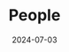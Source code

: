 ---
title: People
date: 2024-07-03
type: landing
sections:
  - block: markdown
    content:
      title: The Team
      text: |
        <link rel="stylesheet" href="https://cdnjs.cloudflare.com/ajax/libs/font-awesome/5.15.3/css/all.min.css">
        <style>
          .container {
            display: flex;
            flex-wrap: wrap;
            gap: 20px;
            justify-content: flex-start;
          }
          .person {
            flex: 1 1 calc(20% - 20px);
            max-width: calc(20% - 20px);
            display: flex;
            flex-direction: column;
            align-items: center;
            text-align: center;
            margin-bottom: 20px;
          }
          .person img {
            width: 150px;
            height: 150px;
            object-fit: cover;
            border-radius: 50%;
            margin-bottom: 10px;
          }
          .person p {
            margin: 0;
          }
          .person .name {
            font-size: 14px;
          }
          .person .details {
            font-size: 12px;
          }
          .person .email, .person .scholar {
            display: flex;
            align-items: center;
            justify-content: center;
            margin-top: 5px;
            cursor: pointer;
          }
          .person .email .fa-envelope, .person .scholar .fa-graduation-cap {
            margin-right: 5px;
          }
          .person .email span, .person .scholar span {
            display: none;
            font-size: 12px;
          }
          .person .email:hover span, .person .scholar:hover span {
            display: inline;
          }
          @media (max-width: 1200px) {
            .person {
              flex: 1 1 calc(25% - 20px);
              max-width: calc(25% - 20px);
            }
          }
          @media (max-width: 992px) {
            .person {
              flex: 1 1 calc(33.33% - 20px);
              max-width: calc(33.33% - 20px);
            }
          }
          @media (max-width: 768px) {
            .person {
              flex: 1 1 calc(50% - 20px);
              max-width: calc(50% - 20px);
            }
          }
          @media (max-width: 576px) {
            .person {
              flex: 1 1 100%;
              max-width: 100%;
            }
          }
        </style>
        <script>
          function copyToClipboard(email) {
            navigator.clipboard.writeText(email).then(function() {
              alert('Email copied to clipboard: ' + email);
            }, function(err) {
              console.error('Could not copy text: ', err);
            });
          }
        </script>

        <div class="group-photo">
          <img src="/images/红林花海2024.9.18.jpg" alt="Group Photo 2">
        </div>

        ---

        ## Principle Investigator

        <div class="container">
          <div class="person">
            <img src="Xu/avatar.jpg" alt="Shidang Xu 许适当">
            <p class="name">Shidang Xu 许适当</p>
            <p class="details">Professor in Biomedical Engineering</p>
            <div class="email" onclick="copyToClipboard('xusd@scut.edu.cn')">
              <i class="fas fa-envelope"></i><span>xusd@scut.edu.cn</span>
            </div>
            <div class="scholar" onclick="window.open('https://scholar.google.com/citations?user=HiGQESUAAAAJ&hl=zh-CN&oi=ao')">
              <i class="fas fa-graduation-cap"></i><span>Google Scholar</span>
            </div>
          </div>
        </div>

        ---

        ## Graduate Students

        <div class="container">
          <div class="person">
            <img src="Bin/avatar.jpg" alt="Bin Xu">
            <p class="name">Bin Xu 许膑</p>
            <p class="details">23 PhD Student in Biomedical Engineering</p>
            <div class="email" onclick="copyToClipboard('mailto:bun_hui@126.com')">
              <i class="fas fa-envelope"></i><span>mailto:bun_hui@126.com</span>
            </div>
          </div>
          <div class="person">
            <img src="NB/avatar.jpg" alt="Graduate Student">
            <p class="name">Bo Niu 牛博</p>
            <p class="details">24 Master’s Student in Pharmacy</p>
            <div class="email" onclick="copyToClipboard('niubo7645@gmail.com')">
              <i class="fas fa-envelope"></i><span>niubo7645@gmail.com</span>
            </div>
          </div>
          <div class="person">
            <img src="CC/avatar.jpg" alt="Graduate Student">
            <p class="name">Chenchen Li 李晨晨</p>
            <p class="details">23 PhD Student in Biomedical Engineering</p>
            <div class="email" onclick="copyToClipboard('mailto:lcc1430880822@163.com')">
              <i class="fas fa-envelope"></i><span>mailto:lcc1430880822@163.com</span>
            </div>
          </div>
          <div class="person">
            <img src="JD/avatar.jpg" alt="Graduate Student">
            <p class="name">Jinda Yan 闫缙达</p>
            <p class="details">24 PhD Student in Materials and Chemical Engineering</p>
            <div class="email" onclick="copyToClipboard('jdyan09@163.com')">
              <i class="fas fa-envelope"></i><span>jdyan09@163.com</span>
            </div>
          </div>
          <div class="person">
            <img src="JC/avatar.jpg" alt="Graduate Student">
            <p class="name">Jingcheng Mo 莫景丞</p>
            <p class="details">24 Master’s Student in Pharmacy</p>
            <div class="email" onclick="copyToClipboard('jingchengmo@foxmail.com')">
              <i class="fas fa-envelope"></i><span>jingchengmo@foxmail.com</span>
            </div>
          </div>
          <div class="person">
            <img src="OY/avatar.jpg" alt="Graduate Student">
            <p class="name">Junchi Ouyang 欧阳骏驰</p>
            <p class="details">24 Master’s Student in Biomedical Engineering</p>
            <div class="email" onclick="copyToClipboard('oyjc_scut@126.com')">
              <i class="fas fa-envelope"></i><span>oyjc_scut@126.com</span>
            </div>
          </div>
          <div class="person">
            <img src="LP/avatar.jpg" alt="Graduate Student">
            <p class="name">Lipeng Luo 罗丽鹏</p>
            <p class="details">24 Master’s Student in Biomedical Engineering</p>
            <div class="email" onclick="copyToClipboard('llp_scut@126.com')">
              <i class="fas fa-envelope"></i><span>llp_scut@126.com</span>
            </div>
          </div>
          <div class="person">
            <img src="MT/avatar.jpg" alt="Graduate Student">
            <p class="name">Meitang Peng 彭美堂</p>
            <p class="details">23 Master’s Student in Biomedical Engineering</p>
            <div class="email" onclick="copyToClipboard('mailto:meitangpeng@gmail.com')">
              <i class="fas fa-envelope"></i><span>mailto:meitangpeng@gmail.com</span>
            </div>
          </div>
          <div class="person">
            <img src="SC/avatar.jpg" alt="Graduate Student">
            <p class="name">Shicheng Lang 稂世成</p>
            <p class="details">24 PhD Student in Biomedical Engineering</p>
            <div class="email" onclick="copyToClipboard('920815351@qq.com')">
              <i class="fas fa-envelope"></i><span>mailto:920815351@qq.com</span>
            </div>
          </div>
                    <div class="person">
            <img src="SC/avatar.jpg" alt="Graduate Student">
            <p class="name">Shicheng Lang 韩逸飞</p>
            <p class="details">25 Master's Student in Biomedical Engineering</p>
            <div class="email" onclick="copyToClipboard('2784331517@qq.com')">
              <i class="fas fa-envelope"></i><span>mailto:2784331517@qq.com</span>
            </div>
          </div>
          <div class="person">
            <img src="YH/avatar.jpg" alt="Graduate Student">
            <p class="name">Yinghao Liu 刘英豪</p>
            <p class="details">23 Master’s Student in Chemistry</p>
            <div class="email" onclick="copyToClipboard('mailto:Yinghao612@gmail.com')">
              <i class="fas fa-envelope"></i><span>mailto:Yinghao612@gmail.com</span>
            </div>
          </div>
          <div class="person">
            <img src="YJ/avatar.jpg" alt="Graduate Student">
            <p class="name">Yujian Liu 刘宇健</p>
            <p class="details">23 Master’s Student in Biomedical Engineering</p>
            <div class="email" onclick="copyToClipboard('mailto:liuyujian0408@gmail.com')">
              <i class="fas fa-envelope"></i><span>mailto:liuyujian0408@gmail.com</span>
            </div>
          </div>
        </div>

        ---
      
        ## Undergraduate Students

        <table style="width:100%; border-collapse: collapse; border: none;">
          <tr>
            <td style="width: 20%; padding: 8px; vertical-align: middle;">Ruoqi Chen</td>
            <td style="width: 35%; padding: 8px; vertical-align: middle;">Biomedical Engineering at SCUT (2021)</td>
            <td style="width: 45%; padding: 8px; vertical-align: middle;"></td>
          </tr>
          <tr>
            <td style="width: 20%; padding: 8px; vertical-align: middle;">Xinjie Shen</td>
            <td style="width: 35%; padding: 8px; vertical-align: middle;">Artificial Intelligence at SCUT (2021)</td>
            <td style="width: 45%; padding: 8px; vertical-align: middle;"></td>
          </tr>
          <tr>
            <td style="width: 20%; padding: 8px; vertical-align: middle;">Qingquan Wang</td>
            <td style="width: 35%; padding: 8px; vertical-align: middle;">Biomedical Engineering at SCUT (2022)</td>
            <td style="width: 45%; padding: 8px; vertical-align: middle;"></td>
          </tr>
          <tr>
            <td style="width: 20%; padding: 8px; vertical-align: middle;">Yutong Wang</td>
            <td style="width: 35%; padding: 8px; vertical-align: middle;">Biomedical Engineering at SCUT (2022)</td>
            <td style="width: 45%; padding: 8px; vertical-align: middle;"></td>
          </tr>
          <tr>
            <td style="width: 20%; padding: 8px; vertical-align: middle;">Yuechuan Lin</td>
            <td style="width: 35%; padding: 8px; vertical-align: middle;">Biomedical Engineering at SCUT (2023)</td>
            <td style="width: 45%; padding: 8px; vertical-align: middle;"></td>
          </tr>
        </table>

        ---

        ## Alumni

        <table style="width:100%; border-collapse: collapse; border: none;">
          <tr>
            <td style="width: 20%; padding: 8px; vertical-align: middle;">Lu Qiu</td>
            <td style="width: 35%; padding: 8px; vertical-align: middle;">Biomedical Engineering at SCUT (2019-2023)</td>
            <td style="width: 45%; padding: 8px; vertical-align: middle;">Master of Biostatistics, Columbia University (2023)</td>
          </tr>
          <tr>
            <td style="width: 20%; padding: 8px; vertical-align: middle;">Yunlong Zhu</td>
            <td style="width: 35%; padding: 8px; vertical-align: middle;">Biomedical Engineering at SCUT (2019-2023)</td>
            <td style="width: 45%; padding: 8px; vertical-align: middle;">Master of science and engineering, Johns Hopkins University (2023)</td>
          </tr>
          <tr>
            <td style="width: 20%; padding: 8px; vertical-align: middle;">Ying Chen</td>
            <td style="width: 35%; padding: 8px; vertical-align: middle;">Biomedical Engineering at SCUT (2019-2023)</td>
            <td style="width: 45%; padding: 8px; vertical-align: middle;">Master of Biomedical engineering, University of Electronic Science and Technology of China (2023)</td>
          </tr>
          <tr>
            <td style="width: 20%; padding: 8px; vertical-align: middle;">Ranxuan Zhang</td>
            <td style="width: 35%; padding: 8px; vertical-align: middle;">Biomedical Engineering at SCUT (2019-2023)</td>
            <td style="width: 45%; padding: 8px; vertical-align: middle;">Master of Biomedical engineering, Chalmers University of Technology (2023)</td>
          </tr>
          <tr>
            <td style="width: 20%; padding: 8px; vertical-align: middle;">Yuan Chen</td>
            <td style="width: 35%; padding: 8px; vertical-align: middle;">Biomedical Engineering at SCUT (2020-2024)</td>
            <td style="width: 45%; padding: 8px; vertical-align: middle;">PhD in Chemistry, Nanyang Technological University (2024)</td>
          </tr>
          <tr>
            <td style="width: 20%; padding: 8px; vertical-align: middle;">Fangxi Lian</td>
            <td style="width: 35%; padding: 8px; vertical-align: middle;">Biomedical Engineering at SCUT (2020-2024)</td>
            <td style="width: 45%; padding: 8px; vertical-align: middle;">Working at Lubangdi International Logistics Service Co.Ltd (2024)</td>
          </tr>
          <tr>
            <td style="width: 20%; padding: 8px; vertical-align: middle;">Zihuang Lu</td>
            <td style="width: 35%; padding: 8px; vertical-align: middle;">Biomedical Engineering at SCUT (2020-2024)</td>
            <td style="width: 45%; padding: 8px; vertical-align: middle;">Master of Bioinformatics, University of Science and Technology of China (2024)</td>
          </tr>
          <tr>
            <td style="width: 20%; padding: 8px; vertical-align: middle;">Ruoxuan Wu</td>
            <td style="width: 35%; padding: 8px; vertical-align: middle;">Biomedical Engineering at SCUT (2020-2024)</td>
            <td style="width: 45%; padding: 8px; vertical-align: middle;">PhD in Biomedical engineering, University of Texas, Southwestern Medical Center at Dallas (2024)</td>
          </tr>
          <tr>
            <td style="width: 20%; padding: 8px; vertical-align: middle;">Mingyu Lin</td>
            <td style="width: 35%; padding: 8px; vertical-align: middle;">Biomedical Engineering at SCUT (2020-2024)</td>
            <td style="width: 45%; padding: 8px; vertical-align: middle;">Master in Biomedical Engineering, National University of Singapore (2024)</td>
          </tr>
        </table>

        ---
        <div class="group-photo">
          <img src="/images/课题组合照.jpg" alt="Group Photo 1">
        </div> 
---
